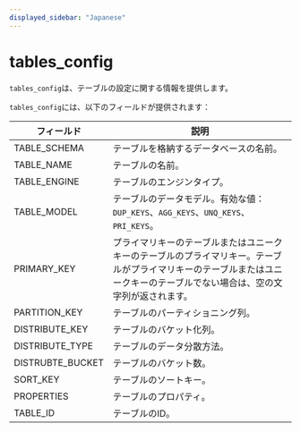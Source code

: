 ```yaml
---
displayed_sidebar: "Japanese"
---
```


# tables_config

`tables_config`は、テーブルの設定に関する情報を提供します。

`tables_config`には、以下のフィールドが提供されます：

| **フィールド**       | **説明**                                                     |
| ---------------- | ------------------------------------------------------------ |
| TABLE_SCHEMA     | テーブルを格納するデータベースの名前。                                      |
| TABLE_NAME       | テーブルの名前。                                                |
| TABLE_ENGINE     | テーブルのエンジンタイプ。                                          |
| TABLE_MODEL      | テーブルのデータモデル。有効な値：`DUP_KEYS`、`AGG_KEYS`、`UNQ_KEYS`、`PRI_KEYS`。 |
| PRIMARY_KEY      | プライマリキーのテーブルまたはユニークキーのテーブルのプライマリキー。テーブルがプライマリキーのテーブルまたはユニークキーのテーブルでない場合は、空の文字列が返されます。 |
| PARTITION_KEY    | テーブルのパーティショニング列。                                      |
| DISTRIBUTE_KEY   | テーブルのバケット化列。                                           |
| DISTRIBUTE_TYPE  | テーブルのデータ分散方法。                                           |
| DISTRUBTE_BUCKET | テーブルのバケット数。                                               |
| SORT_KEY         | テーブルのソートキー。                                               |
| PROPERTIES       | テーブルのプロパティ。                                               |
| TABLE_ID         | テーブルのID。                                                 |
